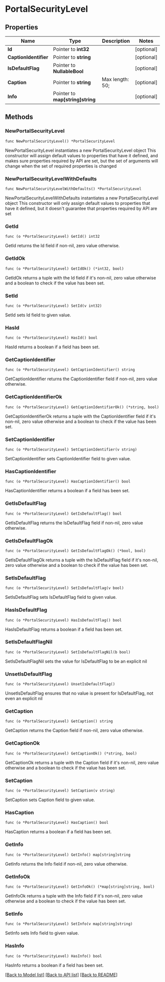 # PortalSecurityLevel

## Properties

Name | Type | Description | Notes
------------ | ------------- | ------------- | -------------
**Id** | Pointer to **int32** |  | [optional] 
**CaptionIdentifier** | Pointer to **string** |  | [optional] 
**IsDefaultFlag** | Pointer to **NullableBool** |  | [optional] 
**Caption** | Pointer to **string** |  Max length: 50; | [optional] 
**Info** | Pointer to **map[string]string** |  | [optional] 

## Methods

### NewPortalSecurityLevel

`func NewPortalSecurityLevel() *PortalSecurityLevel`

NewPortalSecurityLevel instantiates a new PortalSecurityLevel object
This constructor will assign default values to properties that have it defined,
and makes sure properties required by API are set, but the set of arguments
will change when the set of required properties is changed

### NewPortalSecurityLevelWithDefaults

`func NewPortalSecurityLevelWithDefaults() *PortalSecurityLevel`

NewPortalSecurityLevelWithDefaults instantiates a new PortalSecurityLevel object
This constructor will only assign default values to properties that have it defined,
but it doesn't guarantee that properties required by API are set

### GetId

`func (o *PortalSecurityLevel) GetId() int32`

GetId returns the Id field if non-nil, zero value otherwise.

### GetIdOk

`func (o *PortalSecurityLevel) GetIdOk() (*int32, bool)`

GetIdOk returns a tuple with the Id field if it's non-nil, zero value otherwise
and a boolean to check if the value has been set.

### SetId

`func (o *PortalSecurityLevel) SetId(v int32)`

SetId sets Id field to given value.

### HasId

`func (o *PortalSecurityLevel) HasId() bool`

HasId returns a boolean if a field has been set.

### GetCaptionIdentifier

`func (o *PortalSecurityLevel) GetCaptionIdentifier() string`

GetCaptionIdentifier returns the CaptionIdentifier field if non-nil, zero value otherwise.

### GetCaptionIdentifierOk

`func (o *PortalSecurityLevel) GetCaptionIdentifierOk() (*string, bool)`

GetCaptionIdentifierOk returns a tuple with the CaptionIdentifier field if it's non-nil, zero value otherwise
and a boolean to check if the value has been set.

### SetCaptionIdentifier

`func (o *PortalSecurityLevel) SetCaptionIdentifier(v string)`

SetCaptionIdentifier sets CaptionIdentifier field to given value.

### HasCaptionIdentifier

`func (o *PortalSecurityLevel) HasCaptionIdentifier() bool`

HasCaptionIdentifier returns a boolean if a field has been set.

### GetIsDefaultFlag

`func (o *PortalSecurityLevel) GetIsDefaultFlag() bool`

GetIsDefaultFlag returns the IsDefaultFlag field if non-nil, zero value otherwise.

### GetIsDefaultFlagOk

`func (o *PortalSecurityLevel) GetIsDefaultFlagOk() (*bool, bool)`

GetIsDefaultFlagOk returns a tuple with the IsDefaultFlag field if it's non-nil, zero value otherwise
and a boolean to check if the value has been set.

### SetIsDefaultFlag

`func (o *PortalSecurityLevel) SetIsDefaultFlag(v bool)`

SetIsDefaultFlag sets IsDefaultFlag field to given value.

### HasIsDefaultFlag

`func (o *PortalSecurityLevel) HasIsDefaultFlag() bool`

HasIsDefaultFlag returns a boolean if a field has been set.

### SetIsDefaultFlagNil

`func (o *PortalSecurityLevel) SetIsDefaultFlagNil(b bool)`

 SetIsDefaultFlagNil sets the value for IsDefaultFlag to be an explicit nil

### UnsetIsDefaultFlag
`func (o *PortalSecurityLevel) UnsetIsDefaultFlag()`

UnsetIsDefaultFlag ensures that no value is present for IsDefaultFlag, not even an explicit nil
### GetCaption

`func (o *PortalSecurityLevel) GetCaption() string`

GetCaption returns the Caption field if non-nil, zero value otherwise.

### GetCaptionOk

`func (o *PortalSecurityLevel) GetCaptionOk() (*string, bool)`

GetCaptionOk returns a tuple with the Caption field if it's non-nil, zero value otherwise
and a boolean to check if the value has been set.

### SetCaption

`func (o *PortalSecurityLevel) SetCaption(v string)`

SetCaption sets Caption field to given value.

### HasCaption

`func (o *PortalSecurityLevel) HasCaption() bool`

HasCaption returns a boolean if a field has been set.

### GetInfo

`func (o *PortalSecurityLevel) GetInfo() map[string]string`

GetInfo returns the Info field if non-nil, zero value otherwise.

### GetInfoOk

`func (o *PortalSecurityLevel) GetInfoOk() (*map[string]string, bool)`

GetInfoOk returns a tuple with the Info field if it's non-nil, zero value otherwise
and a boolean to check if the value has been set.

### SetInfo

`func (o *PortalSecurityLevel) SetInfo(v map[string]string)`

SetInfo sets Info field to given value.

### HasInfo

`func (o *PortalSecurityLevel) HasInfo() bool`

HasInfo returns a boolean if a field has been set.


[[Back to Model list]](../README.md#documentation-for-models) [[Back to API list]](../README.md#documentation-for-api-endpoints) [[Back to README]](../README.md)


